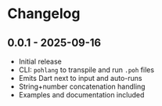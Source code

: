 # Changelog

## 0.0.1 - 2025-09-16
- Initial release
- CLI: `pohlang` to transpile and run `.poh` files
- Emits Dart next to input and auto-runs
- String+number concatenation handling
- Examples and documentation included

